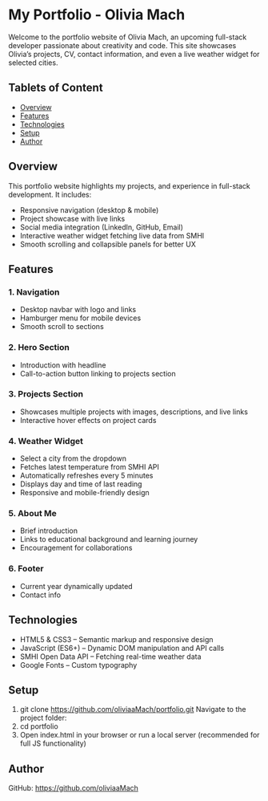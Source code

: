 # My Portfolio - Olivia Mach

Welcome to the portfolio website of Olivia Mach, an upcoming full-stack developer passionate about creativity and code. This site showcases Olivia’s projects, CV, contact information, and even a live weather widget for selected cities.

## Tablets of Content

- [Overview](#Overview)
- [Features](#Features)
- [Technologies](#Technologies)
- [Setup](#Setup)
- [Author](#Author)


## Overview

This portfolio website highlights my projects, and experience in full-stack development. It includes:

- Responsive navigation (desktop & mobile)
- Project showcase with live links
- Social media integration (LinkedIn, GitHub, Email)
- Interactive weather widget fetching live data from SMHI
- Smooth scrolling and collapsible panels for better UX



## Features

### 1. Navigation
- Desktop navbar with logo and links
- Hamburger menu for mobile devices
- Smooth scroll to sections


### 2. Hero Section
- Introduction with headline
- Call-to-action button linking to projects section


### 3. Projects Section
- Showcases multiple projects with images, descriptions, and live links
- Interactive hover effects on project cards


### 4. Weather Widget
- Select a city from the dropdown
- Fetches latest temperature from SMHI API
- Automatically refreshes every 5 minutes
- Displays day and time of last reading
- Responsive and mobile-friendly design


### 5. About Me
- Brief introduction
- Links to educational background and learning journey
- Encouragement for collaborations


### 6. Footer
- Current year dynamically updated
- Contact info



## Technologies
- HTML5 & CSS3 – Semantic markup and responsive design
- JavaScript (ES6+) – Dynamic DOM manipulation and API calls
- SMHI Open Data API – Fetching real-time weather data
- Google Fonts – Custom typography



## Setup
1. git clone https://github.com/oliviaaMach/portfolio.git
Navigate to the project folder:
2. cd portfolio
3. Open index.html in your browser or run a local server (recommended for full JS functionality)


## Author
GitHub: https://github.com/oliviaaMach

